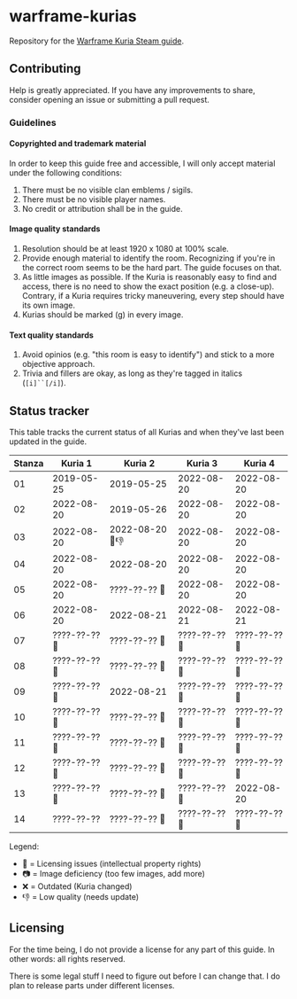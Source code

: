 # warframe-kurias

Repository for the [Warframe Kuria Steam guide](https://steamcommunity.com/sharedfiles/filedetails/?id=508828282).

## Contributing

Help is greatly appreciated. If you have any improvements to share, consider opening an issue or submitting a pull request.

### Guidelines

#### Copyrighted and trademark material

In order to keep this guide free and accessible, I will only accept material under the following conditions:
1. There must be no visible clan emblems / sigils.
2. There must be no visible player names.
3. No credit or attribution shall be in the guide.

#### Image quality standards

1. Resolution should be at least 1920 x 1080 at 100% scale.
2. Provide enough material to identify the room. Recognizing if you're in the correct room seems to be the hard part. The guide focuses on that.
3. As little images as possible. If the Kuria is reasonably easy to find and access, there is no need to show the exact position (e.g. a close-up). Contrary, if a Kuria requires tricky maneuvering, every step should have its own image.
4. Kurias should be marked (g) in every image.

#### Text quality standards

1. Avoid opinios (e.g. "this room is easy to identify") and stick to a more objective approach.
2. Trivia and fillers are okay, as long as they're tagged in italics (`[i]``[/i]`).

## Status tracker

This table tracks the current status of all Kurias and when they've last been updated in the guide.

| Stanza | Kuria 1 | Kuria 2 | Kuria 3 | Kuria 4 |
|-|-|-|-|-|
| 01 | 2019-05-25 | 2019-05-25 | 2022-08-20 | 2022-08-20 |
| 02 | 2022-08-20 | 2019-05-26 | 2022-08-20 | 2022-08-20 |
| 03 | 2022-08-20 | 2022-08-20 📝👎 | 2022-08-20 | 2022-08-20 |
| 04 | 2022-08-20 | 2022-08-20 | 2022-08-20 | 2022-08-20 |
| 05 | 2022-08-20 | ????-??-?? 📝 | 2022-08-20 | 2022-08-20 |
| 06 | 2022-08-20 | 2022-08-21 | 2022-08-21 | 2022-08-21 |
| 07 | ????-??-?? 📝 | ????-??-?? 📝 | ????-??-?? 📝 | ????-??-?? 📝 |
| 08 | ????-??-?? 📝 | ????-??-?? 📝 | ????-??-?? 📝 | ????-??-?? 📝 |
| 09 | ????-??-?? 📝 | 2022-08-21 | ????-??-?? 📝 | ????-??-?? 📝 |
| 10 | ????-??-?? 📝 | ????-??-?? 📝 | ????-??-?? 📝 | ????-??-?? 📝 |
| 11 | ????-??-?? 📝 | ????-??-?? 📝 | ????-??-?? 📝 | ????-??-?? 📝 |
| 12 | ????-??-?? 📝 | ????-??-?? 📝 | ????-??-?? 📝 | ????-??-?? 📝 |
| 13 | ????-??-?? 📝 | ????-??-?? 📝 | ????-??-?? 📝 | 2022-08-20 |
| 14 | ????-??-?? | ????-??-?? 📝 | ????-??-?? 📝 | ????-??-?? 📝 |

Legend:
* 📝 = Licensing issues (intellectual property rights)
* 📷 = Image deficiency (too few images, add more)
* ❌ = Outdated (Kuria changed)
* 👎 = Low quality (needs update)

## Licensing

For the time being, I do not provide a license for any part of this guide.
In other words: all rights reserved.

There is some legal stuff I need to figure out before I can change that.
I do plan to release parts under different licenses.
